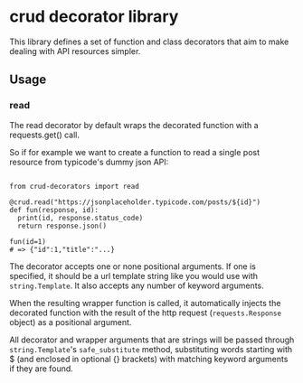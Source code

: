 # crud decorator library

This library defines a set of function and class decorators that aim to make dealing with API resources simpler. 

## Usage

### read

The read decorator by default wraps the decorated function with a requests.get() call. 

So if for example we want to create a function to read a single post resource from typicode's dummy json API:

```

from crud-decorators import read

@crud.read("https://jsonplaceholder.typicode.com/posts/${id}")
def fun(response, id):
  print(id, response.status_code)
  return response.json()

fun(id=1)
# => {"id":1,"title":"...} 

```

The decorator accepts one or none positional arguments. If one is specified, it should be a url template string like you would use with `string.Template`. It also accepts any number of keyword arguments. 

When the resulting wrapper function is called, it automatically injects the decorated function with the result of the http request (`requests.Response` object) as a positional argument. 

All decorator and wrapper arguments that are strings will be passed through `string.Template`'s `safe_substitute` method, substituting words starting with $ (and enclosed in optional {} brackets) with matching keyword arguments if they are found. 

